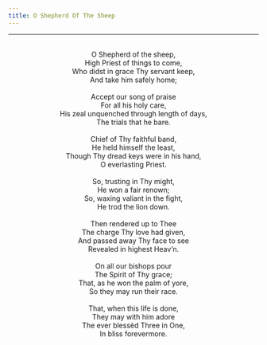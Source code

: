 ```yaml
---
title: O Shepherd Of The Sheep
---
```


---
<center>
<br/>
O Shepherd of the sheep,<br/>
High Priest of things to come,<br/>
Who didst in grace Thy servant keep,<br/>
And take him safely home;<br/>
<br/>
Accept our song of praise<br/>
For all his holy care,<br/>
His zeal unquenched through length of days,<br/>
The trials that he bare.<br/>
<br/>
Chief of Thy faithful band,<br/>
He held himself the least,<br/>
Though Thy dread keys were in his hand,<br/>
O everlasting Priest.<br/>
<br/>
So, trusting in Thy might,<br/>
He won a fair renown;<br/>
So, waxing valiant in the fight,<br/>
He trod the lion down.<br/>
<br/>
Then rendered up to Thee<br/>
The charge Thy love had given,<br/>
And passed away Thy face to see<br/>
Revealed in highest Heav’n.<br/>
<br/>
On all our bishops pour<br/>
The Spirit of Thy grace;<br/>
That, as he won the palm of yore,<br/>
So they may run their race.<br/>
<br/>
That, when this life is done,<br/>
They may with him adore<br/>
The ever blessèd Three in One,<br/>
In bliss forevermore.<br/>

</center>